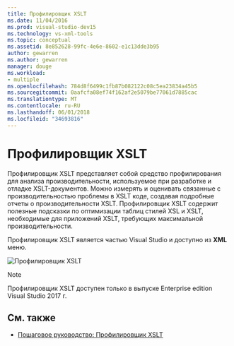 ```yaml
---
title: Профилировщик XSLT
ms.date: 11/04/2016
ms.prod: visual-studio-dev15
ms.technology: vs-xml-tools
ms.topic: conceptual
ms.assetid: 8e852628-99fc-4e6e-8602-e1c13dde3b95
author: gewarren
ms.author: gewarren
manager: douge
ms.workload:
- multiple
ms.openlocfilehash: 784d8f6499c1fb87b082122c08c5ea23834a45b5
ms.sourcegitcommit: 0aafcfa08ef74f162af2e5079be77061d7885cac
ms.translationtype: MT
ms.contentlocale: ru-RU
ms.lasthandoff: 06/01/2018
ms.locfileid: "34693816"
---
```

# <a name="xslt-profiler"></a>Профилировщик XSLT

Профилировщик XSLT представляет собой средство профилирования для анализа производительности, используемое при разработке и отладке XSLT-документов. Можно измерять и оценивать связанные с производительностью проблемы в XSLT коде, создавая подробные отчеты о производительности XSLT. Профилировщик XSLT содержит полезные подсказки по оптимизации таблиц стилей XSL и XSLT, необходимые для приложений XSLT, требующих максимальной производительности.

Профилировщик XSLT является частью Visual Studio и доступно из **XML** меню.

![Профилировщик XSLT](../xml-tools/media/profile-xslt-menu.png)

> [!NOTE]
> Профилировщик XSLT доступен только в выпуске Enterprise edition Visual Studio 2017 г.

## <a name="see-also"></a>См. также

- [Пошаговое руководство: Профилировщик XSLT](../xml-tools/walkthrough-xslt-profiler.md)